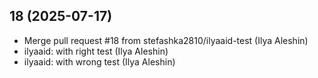 ## 18 (2025-07-17)

- Merge pull request #18 from stefashka2810/ilyaaid-test (Ilya Aleshin)
- ilyaaid: with right test (Ilya Aleshin)
- ilyaaid: with wrong test (Ilya Aleshin)

